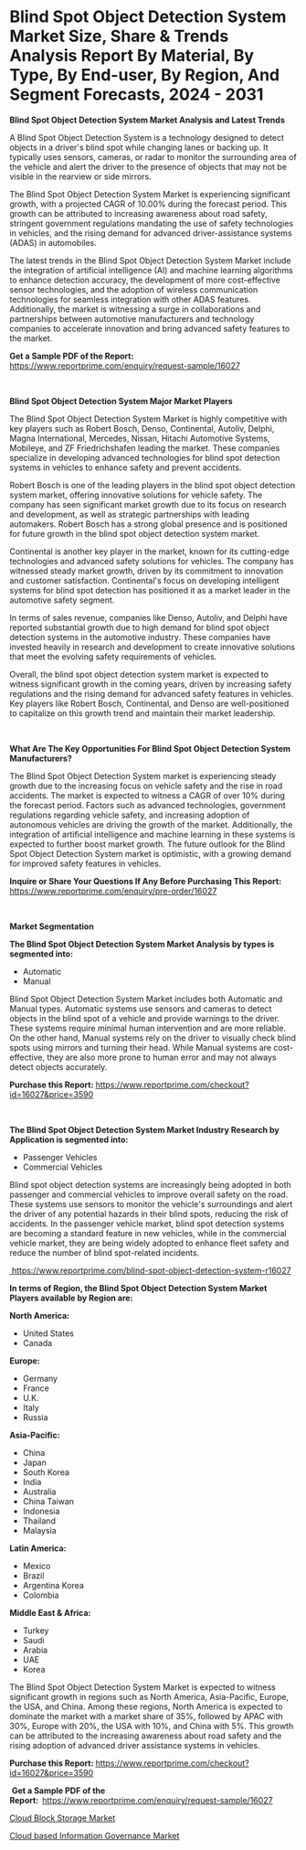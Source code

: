 <p><h1>Blind Spot Object Detection System Market Size, Share & Trends Analysis Report By Material, By Type, By End-user, By Region, And Segment Forecasts, 2024 - 2031</h1></p><p><strong>Blind Spot Object Detection System Market Analysis and Latest Trends</strong></p>
<p><p>A Blind Spot Object Detection System is a technology designed to detect objects in a driver's blind spot while changing lanes or backing up. It typically uses sensors, cameras, or radar to monitor the surrounding area of the vehicle and alert the driver to the presence of objects that may not be visible in the rearview or side mirrors.</p><p>The Blind Spot Object Detection System Market is experiencing significant growth, with a projected CAGR of 10.00% during the forecast period. This growth can be attributed to increasing awareness about road safety, stringent government regulations mandating the use of safety technologies in vehicles, and the rising demand for advanced driver-assistance systems (ADAS) in automobiles.</p><p>The latest trends in the Blind Spot Object Detection System Market include the integration of artificial intelligence (AI) and machine learning algorithms to enhance detection accuracy, the development of more cost-effective sensor technologies, and the adoption of wireless communication technologies for seamless integration with other ADAS features. Additionally, the market is witnessing a surge in collaborations and partnerships between automotive manufacturers and technology companies to accelerate innovation and bring advanced safety features to the market.</p></p>
<p><strong>Get a Sample PDF of the Report:&nbsp;</strong> <a href="https://www.reportprime.com/enquiry/request-sample/16027">https://www.reportprime.com/enquiry/request-sample/16027</a></p>
<p>&nbsp;</p>
<p><strong>Blind Spot Object Detection System Major Market Players</strong></p>
<p><p>The Blind Spot Object Detection System Market is highly competitive with key players such as Robert Bosch, Denso, Continental, Autoliv, Delphi, Magna International, Mercedes, Nissan, Hitachi Automotive Systems, Mobileye, and ZF Friedrichshafen leading the market. These companies specialize in developing advanced technologies for blind spot detection systems in vehicles to enhance safety and prevent accidents.</p><p>Robert Bosch is one of the leading players in the blind spot object detection system market, offering innovative solutions for vehicle safety. The company has seen significant market growth due to its focus on research and development, as well as strategic partnerships with leading automakers. Robert Bosch has a strong global presence and is positioned for future growth in the blind spot object detection system market.</p><p>Continental is another key player in the market, known for its cutting-edge technologies and advanced safety solutions for vehicles. The company has witnessed steady market growth, driven by its commitment to innovation and customer satisfaction. Continental's focus on developing intelligent systems for blind spot detection has positioned it as a market leader in the automotive safety segment.</p><p>In terms of sales revenue, companies like Denso, Autoliv, and Delphi have reported substantial growth due to high demand for blind spot object detection systems in the automotive industry. These companies have invested heavily in research and development to create innovative solutions that meet the evolving safety requirements of vehicles.</p><p>Overall, the blind spot object detection system market is expected to witness significant growth in the coming years, driven by increasing safety regulations and the rising demand for advanced safety features in vehicles. Key players like Robert Bosch, Continental, and Denso are well-positioned to capitalize on this growth trend and maintain their market leadership.</p></p>
<p>&nbsp;</p>
<p><strong>What Are The Key Opportunities For Blind Spot Object Detection System Manufacturers?</strong></p>
<p><p>The Blind Spot Object Detection System market is experiencing steady growth due to the increasing focus on vehicle safety and the rise in road accidents. The market is expected to witness a CAGR of over 10% during the forecast period. Factors such as advanced technologies, government regulations regarding vehicle safety, and increasing adoption of autonomous vehicles are driving the growth of the market. Additionally, the integration of artificial intelligence and machine learning in these systems is expected to further boost market growth. The future outlook for the Blind Spot Object Detection System market is optimistic, with a growing demand for improved safety features in vehicles.</p></p>
<p><strong>Inquire or Share Your Questions If Any Before Purchasing This Report:</strong> <a href="https://www.reportprime.com/enquiry/pre-order/16027">https://www.reportprime.com/enquiry/pre-order/16027</a></p>
<p>&nbsp;</p>
<p><strong>Market Segmentation</strong></p>
<p><strong>The Blind Spot Object Detection System Market Analysis by types is segmented into:</strong></p>
<p><ul><li>Automatic</li><li>Manual</li></ul></p>
<p><p>Blind Spot Object Detection System Market includes both Automatic and Manual types. Automatic systems use sensors and cameras to detect objects in the blind spot of a vehicle and provide warnings to the driver. These systems require minimal human intervention and are more reliable. On the other hand, Manual systems rely on the driver to visually check blind spots using mirrors and turning their head. While Manual systems are cost-effective, they are also more prone to human error and may not always detect objects accurately.</p></p>
<p><strong>Purchase this Report:&nbsp;</strong><a href="https://www.reportprime.com/checkout?id=16027&price=3590">https://www.reportprime.com/checkout?id=16027&price=3590</a></p>
<p>&nbsp;</p>
<p><strong>The Blind Spot Object Detection System Market Industry Research by Application is segmented into:</strong></p>
<p><ul><li>Passenger Vehicles</li><li>Commercial Vehicles</li></ul></p>
<p><p>Blind spot object detection systems are increasingly being adopted in both passenger and commercial vehicles to improve overall safety on the road. These systems use sensors to monitor the vehicle's surroundings and alert the driver of any potential hazards in their blind spots, reducing the risk of accidents. In the passenger vehicle market, blind spot detection systems are becoming a standard feature in new vehicles, while in the commercial vehicle market, they are being widely adopted to enhance fleet safety and reduce the number of blind spot-related incidents.</p></p>
<p><a href="https://www.reportprime.com/blind-spot-object-detection-system-r16027">&nbsp;https://www.reportprime.com/blind-spot-object-detection-system-r16027</a></p>
<p><strong>In terms of Region, the Blind Spot Object Detection System Market Players available by Region are:</strong></p>
<p>
    <p> <strong> North America: </strong>
        <ul>
            <li>United States</li>
            <li>Canada</li>
        </ul>
        </p> 
    <p> <strong> Europe: </strong>
        <ul>
            <li>Germany</li>
            <li>France</li>
            <li>U.K.</li>
            <li>Italy</li>
            <li>Russia</li>
        </ul>
        </p> 
    <p> <strong> Asia-Pacific: </strong>
        <ul>
            <li>China</li>
            <li>Japan</li>
            <li>South Korea</li>
            <li>India</li>
            <li>Australia</li>
            <li>China Taiwan</li>
            <li>Indonesia</li>
            <li>Thailand</li>
            <li>Malaysia</li>
        </ul>
        </p> 
    <p> <strong> Latin America: </strong>
        <ul>
            <li>Mexico</li>
            <li>Brazil</li>
            <li>Argentina Korea</li>
            <li>Colombia</li>
        </ul>
        </p> 
    <p> <strong> Middle East & Africa: </strong>
        <ul>
            <li>Turkey</li>
            <li>Saudi</li>
            <li>Arabia</li>
            <li>UAE</li>
            <li>Korea</li>
        </ul>
    </p>
    </p>
<p><p>The Blind Spot Object Detection System Market is expected to witness significant growth in regions such as North America, Asia-Pacific, Europe, the USA, and China. Among these regions, North America is expected to dominate the market with a market share of 35%, followed by APAC with 30%, Europe with 20%, the USA with 10%, and China with 5%. This growth can be attributed to the increasing awareness about road safety and the rising adoption of advanced driver assistance systems in vehicles.</p></p>
<p><strong>Purchase this Report: </strong><a href="https://www.reportprime.com/checkout?id=16027&price=3590">https://www.reportprime.com/checkout?id=16027&price=3590</a></p>
<p>&nbsp;<strong>Get a Sample PDF of the Report:&nbsp;&nbsp;</strong><a href="https://www.reportprime.com/enquiry/request-sample/16027">https://www.reportprime.com/enquiry/request-sample/16027</a></p>
<p><strong></strong></p>
<p><p><a href="https://github.com/hzxpgedq27/Market-Research-Report-List-1/blob/main/cloud-block-storage-market.md">Cloud Block Storage Market</a></p><p><a href="https://github.com/waylose1223/Market-Research-Report-List-2/blob/main/cloud-based-information-governance-market.md">Cloud based Information Governance Market</a></p></p>